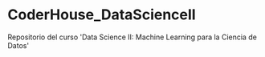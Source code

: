 # CoderHouse_DataScienceII
Repositorio del curso 'Data Science II: Machine Learning para la Ciencia de Datos'
